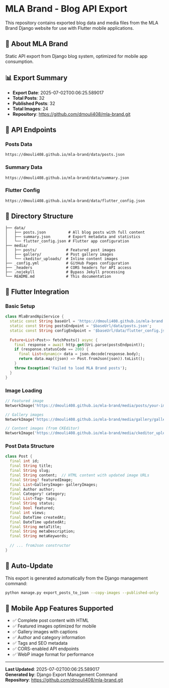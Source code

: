 # MLA Brand - Blog API Export

This repository contains exported blog data and media files from the MLA Brand Django website for use with Flutter mobile applications.

## 🏢 About MLA Brand
Static API export from Django blog system, optimized for mobile app consumption.

## 📊 Export Summary
- **Export Date**: 2025-07-02T00:06:25.589017
- **Total Posts**: 32
- **Published Posts**: 32
- **Total Images**: 24
- **Repository**: https://github.com/dmouli408/mla-brand.git

## 🔗 API Endpoints

### Posts Data
```
https://dmouli408.github.io/mla-brand/data/posts.json
```

### Summary Data
```
https://dmouli408.github.io/mla-brand/data/summary.json
```

### Flutter Config
```
https://dmouli408.github.io/mla-brand/data/flutter_config.json
```

## 📁 Directory Structure

```
├── data/
│   ├── posts.json          # All blog posts with full content
│   ├── summary.json        # Export metadata and statistics
│   └── flutter_config.json # Flutter app configuration
├── media/
│   ├── posts/             # Featured post images
│   ├── gallery/           # Post gallery images
│   └── ckeditor_uploads/  # Inline content images
├── _config.yml            # GitHub Pages configuration
├── _headers               # CORS headers for API access
├── .nojekyll              # Bypass Jekyll processing
└── README.md              # This documentation
```

## 🚀 Flutter Integration

### Basic Setup
```dart
class MlaBrandApiService {
  static const String baseUrl = 'https://dmouli408.github.io/mla-brand';
  static const String postsEndpoint = '$baseUrl/data/posts.json';
  static const String configEndpoint = '$baseUrl/data/flutter_config.json';
  
  Future<List<Post>> fetchPosts() async {
    final response = await http.get(Uri.parse(postsEndpoint));
    if (response.statusCode == 200) {
      final List<dynamic> data = json.decode(response.body);
      return data.map((json) => Post.fromJson(json)).toList();
    }
    throw Exception('Failed to load MLA Brand posts');
  }
}
```

### Image Loading
```dart
// Featured image
NetworkImage('https://dmouli408.github.io/mla-brand/media/posts/your-image.webp')

// Gallery images
NetworkImage('https://dmouli408.github.io/mla-brand/media/gallery/gallery-image.webp')

// Content images (from CKEditor)
NetworkImage('https://dmouli408.github.io/mla-brand/media/ckeditor_uploads/content-image.webp')
```

### Post Data Structure
```dart
class Post {
  final int id;
  final String title;
  final String slug;
  final String content;  // HTML content with updated image URLs
  final String? featuredImage;
  final List<GalleryImage> galleryImages;
  final Author author;
  final Category? category;
  final List<Tag> tags;
  final String status;
  final bool featured;
  final int views;
  final DateTime createdAt;
  final DateTime updatedAt;
  final String metaTitle;
  final String metaDescription;
  final String metaKeywords;
  
  // ... fromJson constructor
}
```

## 🔄 Auto-Update
This export is generated automatically from the Django management command:
```bash
python manage.py export_posts_to_json --copy-images --published-only
```

## 📱 Mobile App Features Supported
- ✅ Complete post content with HTML
- ✅ Featured images optimized for mobile
- ✅ Gallery images with captions
- ✅ Author and category information
- ✅ Tags and SEO metadata
- ✅ CORS-enabled API endpoints
- ✅ WebP image format for performance

---
**Last Updated**: 2025-07-02T00:06:25.589017  
**Generated by**: Django Export Management Command  
**Repository**: https://github.com/dmouli408/mla-brand.git
